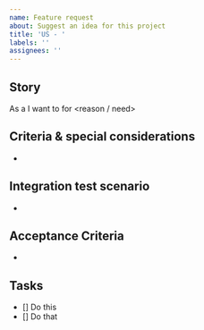 ```yaml
---
name: Feature request
about: Suggest an idea for this project
title: 'US - '
labels: ''
assignees: ''
---
```


## Story

As a <persona> I want to <action> for <reason / need>

## Criteria & special considerations

-

## Integration test scenario

-

## Acceptance Criteria

-

## Tasks

- [] Do this
- [] Do that

